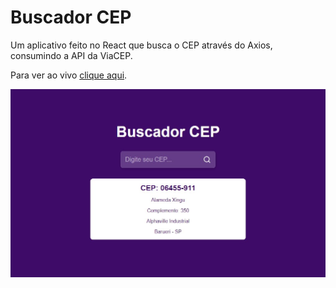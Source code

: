 # Buscador CEP

Um aplicativo feito no React que busca o CEP através do Axios, consumindo a API da ViaCEP.

Para ver ao vivo [clique aqui](https://gillfilho.github.io/buscador-cep/).

![Preview do Projeto](https://raw.githubusercontent.com/gillfilho/buscador-cep/gh-pages/thumb.jpg)
